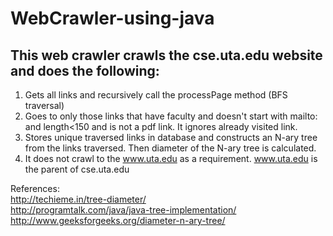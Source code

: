 # WebCrawler-using-java

## This web crawler crawls the cse.uta.edu website and does the following:  
1. Gets all links and recursively call the processPage method (BFS traversal)
2. Goes to only those links that have faculty and doesn't start with mailto: and length<150 and is not a pdf link. It ignores already visited link. 
3. Stores unique traversed links in database and constructs an N-ary tree from the links traversed. Then diameter of the N-ary tree is calculated.   
4. It does not crawl to the www.uta.edu as a requirement. www.uta.edu is the parent of cse.uta.edu
 

 References:   
 http://techieme.in/tree-diameter/  
 http://programtalk.com/java/java-tree-implementation/  
 http://www.geeksforgeeks.org/diameter-n-ary-tree/
